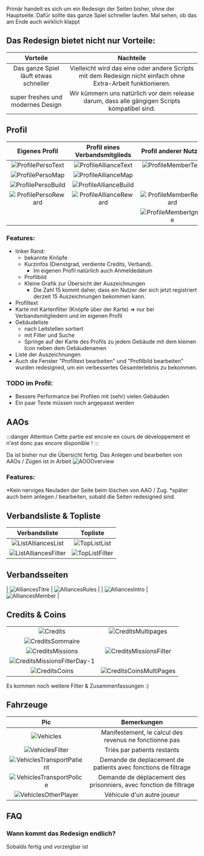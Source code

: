 Primär handelt es sich um ein Redesign der Seiten bisher, ohne der Hauptseite.
Dafür sollte das ganze Spiel schneller laufen. Mal sehen, ob das am Ende auch wirklich klappt

## Das Redesign bietet nicht nur Vorteile:

|                 Vorteile                  |                                                   Nachteile                                                   |
| :---------------------------------------: | :-----------------------------------------------------------------------------------------------------------: |
| Das ganze Spiel läuft etwas schneller     | Vielleicht wird das eine oder andere Scripts mit dem Redesign nicht einfach ohne Extra-Arbeit funktionieren.  |
| super freshes und modernes Design         | Wir kümmern uns natürlich vor dem release darum, dass alle gängigen Scripts kompatibel sind.                  |

## Profil 

|                  Eigenes Profil                 |             Profil eines Verbandsmitglieds            |               Profil anderer Nutzer               |
| :---------------------------------------------: | :---------------------------------------------------: | :-----------------------------------------------: |
| ![ProfilePersoText](Profile/Perso/Text.png)     | ![ProfileAllianceText](Profile/Alliance/Text.png)     | ![ProfileMemberText](Profile/Member/Text.png)     |
| ![ProfilePersoMap](Profile/Perso/Map.png)       | ![ProfileAllianceMap](Profile/Alliance/Map.png)       |                                                   |
| ![ProfilePersoBuild](Profile/Perso/Build.png)   | ![ProfileAllianceBuild](Profile/Alliance/Build.png)   |                                                   |
| ![ProfilePersoReward](Profile/Perso/Reward.png) | ![ProfileAllianceReward](Profile/Alliance/Reward.png) | ![ProfileMemberReward](Profile/Member/Reward.png) |
|                                                 |                                                       | ![ProfileMemberIgnore](Profile/Member/Ignore.png) |

### Features:

* linker Rand:
	* bekannte Knöpfe
	* Kurzinfos (Dienstgrad, verdiente Credits, Verband).
		* Im eigenen Profil natürlich auch Anmeldedatum
	* Profilbild
	* Kleine Grafik zur Übersicht der Auszeichnungen
		* Die Zahl 15 kommt daher, dass ein Nutzer der sich jetzt registriert derzeit 15 Auszeichnungen bekommen kann.
* Profiltext
* Karte mit Kartenfilter (Knöpfe über der Karte) => nur bei Verbandsmitgliedern und im eigenen Profil
* Gebäudeliste
	* nach Leitstellen sortiert
	* mit Filter und Suche
	* Springe auf der Karte des Profils zu jedem Gebäude mit dem kleinen Icon neben dem Gebäudenamen
* Liste der Auszeichnungen
* Auch die Fenster "Profiltext bearbeiten" und "Profilbild bearbeiten" wurden redesigned, um ein verbessertes Gesamterlebnis zu bekommen.

### TODO im Profil:

* Bessere Performance bei Profilen mit (sehr) vielen Gebäuden
* Ein paar Texte müssen noch angepasst werden

## AAOs

:::danger Attention
Cette partie est encore en cours de développement et n'est donc pas encore disponible ! 
:::

Da ist bisher nur die Übersicht fertig. Das Anlegen und bearbeiten von AAOs / Zügen ist in Arbeit
![AOOOverview](AOO/Overview.png)

### Features:

*Kein nerviges Neuladen der Seite beim löschen von AAO / Zug.
	*später auch beim anlegen / bearbeiten, sobald die Seiten redesigned sind.

## Verbandsliste & Topliste

|                            Verbandsliste                            |                              Topliste                               |
| :-----------------------------------------------------------------: | :-----------------------------------------------------------------: |
| ![ListAlliancesList](ListAlliances/List.png)                        | ![TopListList](TopList/List.png)                                    | 
| ![ListAlliancesFilter](ListAlliances/Filter.png)                    | ![TopListFilter](TopList/Filter.png)                                | 

## Verbandsseiten

| ![AlliancesTitre](Alliances/Titre.png)                              | ![AlliancesRules](Alliances/Rules.png)                              | 
| ![AlliancesIntro](Alliances/Intro.png)                              | ![AlliancesMember](Alliances/Member.png)                            | 

## Credits & Coins

|                                                                     |                                                                     |
| :-----------------------------------------------------------------: | :-----------------------------------------------------------------: |
| ![Credits](Credits/Credits.png)                                     | ![CreditsMultipages](Credits/CreditsMultiPages.png)                 | 
| ![CreditsSommaire](Credits/Sommaire.png)                            |                                                                     | 
| ![CreditsMissions](Credits/Missions.png)                            | ![CreditsMissionsFilter](Credits/MissionsFilter.png)                | 
| ![CreditsMissionsFilterDay-1](Credits/MissionsFilterDay-1.png)      |                                                                     | 
| ![CreditsCoins](Credits/Coins.png)                                  | ![CreditsCoinsMultiPages](Credits/CoinsMultiPages.png)              | 

Es kommen noch weitere Filter & Zusammenfassungen :)

## Fahrzeuge

|                                Pic                                  |                             Bemerkungen                             |
| :-----------------------------------------------------------------: | :-----------------------------------------------------------------: |
| ![Vehicles](Vehicles/Vehicle.png)                                   | Manifestement, le calcul des revenus ne fonctionne pas              |
| ![VehiclesFilter](Vehicles/Filter.png)                              | Triés par patients restants                                         |
| ![VehiclesTransportPatient](Vehicles/TransportPatient.png)          | Demande de deplacement de patients avec fonctions de filtrage       |
| ![VehiclesTransportPolice](Vehicles/TransportPolice.png)            | Demande de déplacement des prisonniers, avec fonction de filtrage   |
| ![VehiclesOtherPlayer](Vehicles/OtherPlayer.png)                    | Véhicule d'un autre joueur                                          |

## FAQ

### Wann kommt das Redesign endlich?

Sobalds fertig und vorzeigbar ist
